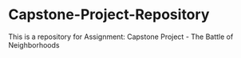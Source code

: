 # Capstone-Project-Repository
This is a repository for Assignment: Capstone Project - The Battle of Neighborhoods
